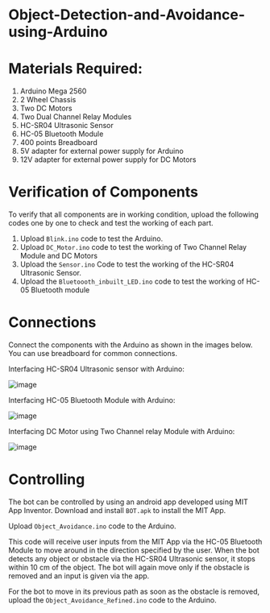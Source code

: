 # Object-Detection-and-Avoidance-using-Arduino

# Materials Required:
1. Arduino Mega 2560
2. 2 Wheel Chassis
3. Two DC Motors
4. Two Dual Channel Relay Modules
5. HC-SR04 Ultrasonic Sensor
6. HC-05 Bluetooth Module
7. 400 points Breadboard
8. 5V adapter for external power supply for Arduino
9. 12V adapter for external power supply for DC Motors

# Verification of Components
To verify that all components are in working condition, upload the following codes one by one to check and test the working of each part.
1. Upload ```Blink.ino``` code to test the Arduino.
2. Upload ```DC_Motor.ino``` code to test the working of Two Channel Relay Module and DC Motors
3. Upload the ```Sensor.ino``` Code to test the working of the HC-SR04 Ultrasonic Sensor.
4. Upload the ```Bluetoooth_inbuilt_LED.ino``` code to test the working of HC-05 Bluetooth module

# Connections
Connect the components with the Arduino as shown in the images below. You can use breadboard for common connections.

Interfacing HC-SR04 Ultrasonic sensor with Arduino:

![image](https://github.com/vvpai9/Object-Detection-and-Avoidance-using-Arduino/assets/162291797/6d469aaf-43de-45a4-a4bb-98600294b6fc)


Interfacing HC-05 Bluetooth Module with Arduino:

![image](https://github.com/vvpai9/Object-Detection-and-Avoidance-using-Arduino/assets/162291797/bbe472e4-8737-44dc-a351-a9837b34a41a)


Interfacing DC Motor using Two Channel relay Module with Arduino:

![image](https://github.com/vvpai9/Object-Detection-and-Avoidance-using-Arduino/assets/162291797/a0814eeb-66e9-416b-af93-e09457d255be)


# Controlling
The bot can be controlled by using an android app developed using MIT App Inventor. Download and install ```BOT.apk``` to install the MIT App.

Upload ```Object_Avoidance.ino``` code to the Arduino.

This code will receive user inputs from the MIT App via the HC-05 Bluetooth Module to move around in the direction specified by the user. When the bot detects any object or obstacle via the HC-SR04 Ultrasonic sensor, it stops within 10 cm of the object. The bot will again move only if the obstacle is removed and an input is given via the app.

For the bot to move in its previous path as soon as the obstacle is removed, upload the ```Object_Avoidance_Refined.ino``` code to the Arduino.




